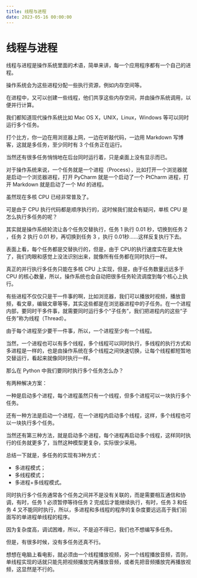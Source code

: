 ```yaml
---
title: 线程与进程
date: 2023-05-16 00:00:00
---
```


# 线程与进程 #

线程与进程是操作系统里面的术语，简单来讲，每一个应用程序都有一个自己的进程。

操作系统会为这些进程分配一些执行资源，例如内存空间等。

在进程中，又可以创建一些线程，他们共享这些内存空间，并由操作系统调用，以便并行计算。

我们都知道现代操作系统比如 Mac OS X，UNIX，Linux，Windows 等可以同时运行多个任务。

打个比方，你一边在用浏览器上网，一边在听敲代码，一边用 Markdown 写博客，这就是多任务，至少同时有 3 个任务正在运行。

当然还有很多任务悄悄地在后台同时运行着，只是桌面上没有显示而已。

对于操作系统来说，一个任务就是一个进程（Process），比如打开一个浏览器就是启动一个浏览器进程，打开 PyCharm 就是一个启动了一个 PtCharm 进程，打开 Markdown 就是启动了一个 Md 的进程。 

虽然现在多核 CPU 已经非常普及了。

可是由于 CPU 执行代码都是顺序执行的，这时候我们就会有疑问，单核 CPU 是怎么执行多任务的呢？

其实就是操作系统轮流让各个任务交替执行，任务 1 执行 0.01 秒，切换到任务 2 ，任务 2 执行 0.01 秒，再切换到任务 3 ，执行 0.01秒……这样反复执行下去。

表面上看，每个任务都是交替执行的，但是，由于 CPU的执行速度实在是太快了，我们肉眼和感觉上没法识别出来，就像所有任务都在同时执行一样。

真正的并行执行多任务只能在多核 CPU 上实现，但是，由于任务数量远远多于 CPU 的核心数量，所以，操作系统也会自动把很多任务轮流调度到每个核心上执行。


有些进程不仅仅只是干一件事的啊，比如浏览器，我们可以播放时视频，播放音频，看文章，编辑文章等等，其实这些都是在浏览器进程中的子任务。在一个进程内部，要同时干多件事，就需要同时运行多个“子任务”，我们把进程内的这些“子任务”称为线程（Thread）。

由于每个进程至少要干一件事，所以，一个进程至少有一个线程。

当然，一个进程也可以有多个线程，多个线程可以同时执行，多线程的执行方式和多进程是一样的，也是由操作系统在多个线程之间快速切换，让每个线程都短暂地交替运行，看起来就像同时执行一样。

那么在 Python 中我们要同时执行多个任务怎么办？

有两种解决方案：

一种是启动多个进程，每个进程虽然只有一个线程，但多个进程可以一块执行多个任务。

还有一种方法是启动一个进程，在一个进程内启动多个线程，这样，多个线程也可以一块执行多个任务。

当然还有第三种方法，就是启动多个进程，每个进程再启动多个线程，这样同时执行的任务就更多了，当然这种模型更复杂，实际很少采用。

总结一下就是，多任务的实现有3种方式：

* 多进程模式；
* 多线程模式；
* 多进程+多线程模式。

同时执行多个任务通常各个任务之间并不是没有关联的，而是需要相互通信和协调，有时，任务 1 必须暂停等待任务 2 完成后才能继续执行，有时，任务 3 和任务 4 又不能同时执行，所以，多进程和多线程的程序的复杂度要远远高于我们前面写的单进程单线程的程序。

因为复杂度高，调试困难，所以，不是迫不得已，我们也不想编写多任务。

但是，有很多时候，没有多任务还真不行。

想想在电脑上看电影，就必须由一个线程播放视频，另一个线程播放音频，否则，单线程实现的话就只能先把视频播放完再播放音频，或者先把音频播放完再播放视频，这显然是不行的。